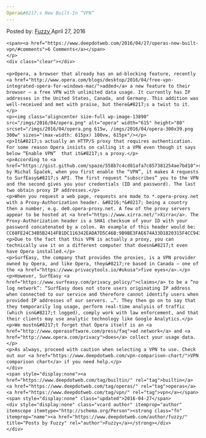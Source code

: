 ```yaml
---
Opera&#8217;s New Built-In “VPN”
---
```

<article class="post-listing post-13889 post type-post status-publish format-standard has-post-thumbnail hentry  tag-builtin tag-operas tag-vpn">
    <div class="post-inner">
        <span>Posted by: <a href="https://www.deepdotweb.com/author/fuzzy/" title="">Fuzzy </a></span>
    <span>April 27, 2016</span>
    
    <span><a href="https://www.deepdotweb.com/2016/04/27/operas-new-built-vpn/#comments">6 Comments</a></span>
    </p>
    <div class="clear"></div>
    
    <p>Opera, a browser that already has an ad-blocking feature, recently <a href="http://www.opera.com/blogs/desktop/2016/04/free-vpn-integrated-opera-for-windows-mac/">added</a> a new feature to their browser – a free VPN with unlimited data usage. It currently has IP addresses in the United States, Canada, and Germany. This addition was well-received and met with praise, but there&#8217;s a twist to it.</p>
    <p><img class="aligncenter size-full wp-image-13890" src="/imgs/2016/04/opera.png" alt="opera" width="615" height="80" srcset="/imgs/2016/04/opera.png 615w, /imgs/2016/04/opera-300x39.png 300w" sizes="(max-width: 615px) 100vw, 615px"/></p>
    <p>It&#8217;s actually an HTTP/S proxy that requires authentication. For some reason Opera insists on calling it a VPN even though it says below “Enable VPN”  that it&#8217;s a proxy.</p>
    <p>According to <a href="https://gist.github.com/spaze/558b7c4cd81afa7c857381254ae7bd10">research</a> by Michal Špaček, when you first enable the “VPN”, it makes 4 requests to SurfEasy&#8217;s API. The first request “subscribes” you to the VPN and the second gives you your credentials (ID and password). The last two obtain proxy IP addresses.</p>
    <p>When you request a web page, requests are made to *.opera-proxy.net with a Proxy-Authorization header. &#8216;*&#8217; being a country then a number, e.g. de0.opera-proxy.net. A few of the proxy servers appear to be hosted at <a href="https://www.xirra.net/">Xirra</a>. The Proxy-Authorization header is a SHA1 checksum of your ID with your password concatenated by a colon. An example of this header would be: CC68FE24C34B5B2414FB1DC116342EADA7D5C46B:9B9BE3FAE674A33D1820315F4CC94372926C8210B6AEC0B662EC7CAD611D86A3</p>
    <p>Due to the fact that this VPN is actually a proxy, you can technically use it on a different computer that doesn&#8217;t even have Opera installed.</p>
    <p>SurfEasy, the company that provides the proxies, is a VPN provider owned by Opera, and like Opera, they&#8217;re based in Canada – one of the <a href="https://www.privacytools.io/#ukusa">five eyes</a>.</p>
    <p>However, SurfEasy <a href="https://www.surfeasy.com/privacy_policy/">claims</a> to be a “no log network”: “SurfEasy does not store users originating IP address when connected to our service and therefore cannot identify users when provided IP addresses of our servers. …”. They then go on to say that they temporarily log usage, perform real-time analysis of traffic (which isn&#8217;t logged), comply work with law enforcement, and that their clients may use analytic technology like Google Analytics.</p>
    <p>We mustn&#8217;t forget that Opera itself is an <a href="http://www.operasoftware.com/press/faq">ad network</a> and <a href="http://www.opera.com/privacy">does</a> collect your usage data.</p>
    <p>As always, proceed with caution when selecting a VPN to use. Check out our <a href="https://www.deepdotweb.com/vpn-comparison-chart/">VPN comparison chart</a> if you need help.</p>
    </div>
    <span style="display:none"><a href="https://www.deepdotweb.com/tag/builtin/" rel="tag">builtin</a> <a href="https://www.deepdotweb.com/tag/operas/" rel="tag">operas</a> <a href="https://www.deepdotweb.com/tag/vpn/" rel="tag">vpn</a></span> <span style="display:none" class="updated">2016-04-27</span>
    <div style="display:none" class="vcard author" itemprop="author" itemscope itemtype="http://schema.org/Person"><strong class="fn" itemprop="name"><a href="https://www.deepdotweb.com/author/fuzzy/" title="Posts by Fuzzy" rel="author">Fuzzy</a></strong></div>
    </div>
</article>

